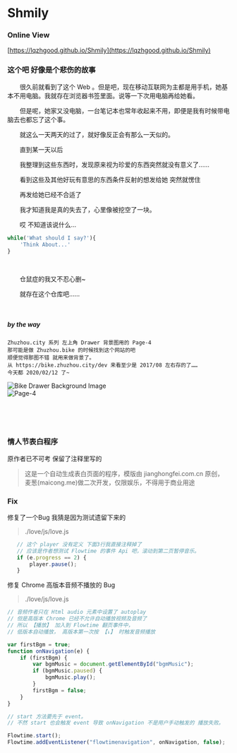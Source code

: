 # Shmily

### Online View
[https://lqzhgood.github.io/Shmily](https://lqzhgood.github.io/Shmily)

### 这个吧 好像是个悲伤的故事

<p style="text-indent:2em;">很久前就看到了这个 Web 。但是吧，现在移动互联网为主都是用手机，她基本不用电脑。我就存在浏览器书签里面。说等一下次用电脑再给她看。 </p>
<p style="text-indent:2em;">但是呢，她家又没电脑，一台笔记本也常年收起来不用，即便是我有时候带电脑去也都忘了这个事。 </p>
<p style="text-indent:2em;">就这么一天两天的过了，就好像反正会有那么一天似的。 </p>
<p style="text-indent:2em;">直到某一天以后</p>
<p style="text-indent:2em;">我整理到这些东西时，发现原来视为珍爱的东西突然就没有意义了…… </p>
<p style="text-indent:2em;">看到这些及其他好玩有意思的东西条件反射的想发给她 突然就愣住 </p>
<p style="text-indent:2em;">再发给她已经不合适了 </p>
<p style="text-indent:2em;">我才知道我是真的失去了，心里像被挖空了一块。 </p>
<p style="text-indent:2em;">哎 不知道该说什么... </p>

```javascript
while('What should I say?'){
    'Think About...'
}
```

<br/>
<p style="text-indent:2em;">仓鼠症的我又不忍心删~ </p>
<p style="text-indent:2em;">就存在这个仓库吧……</p>
<br/>

##### by the way
```
Zhuzhou.city 系列 左上角 Drawer 背景图用的 Page-4
那可能是做 Zhuzhou.bike 的时候找到这个网站的吧
顺便觉得那图不错 就用来做背景了。
从 https://bike.zhuzhou.city/dev 来看至少是 2017/08 左右存的了……
今天都 2020/02/12 了~
```
![Bike Drawer Background Image](https://lqzhgood.github.io/Shmily/other/bikebg.jpg)
<br/>
![Page-4](https://lqzhgood.github.io/Shmily/love/img/iali51.jpg)






<br/><br/><br/>

### 情人节表白程序
原作者已不可考 保留了注释里写的
> 这是一个自动生成表白页面的程序，模版由 jianghongfei.com.cn 原创，麦葱(maicong.me)做二次开发，仅限娱乐，不得用于商业用途

### Fix
修复了一个Bug 我猜是因为测试遗留下来的
> ./love/js/love.js
```javascript
   // 这个 player 没有定义 下面3行我直接注释掉了
   // 应该是作者想测试 Flowtime 的事件 Api 吧，滚动到第二页暂停音乐。
   if (e.progress == 2) {
       player.pause();
   }
```

修复 Chrome 高版本音频不播放的 Bug
> ./love/js/love.js
```javascript
// 音频作者只在 Html audio 元素中设置了 autoplay
// 但是高版本 Chrome 已经不允许自动播放视频及音频了
// 所以 【播放】 加入到 Flowtime 翻页事件中，
// 低版本自动播放， 高版本第一次按 【↓】 时触发音频播放

var firstBgm = true;
function onNavigation(e) {
    if (firstBgm) {
        var bgmMusic = document.getElementById("bgmMusic");
        if (bgmMusic.paused) {
            bgmMusic.play();
        }
        firstBgm = false;
    }
}

// start 方法要先于 event。
// 不然 start 也会触发 event 导致 onNavigation 不是用户手动触发的 播放失败。

Flowtime.start();
Flowtime.addEventListener("flowtimenavigation", onNavigation, false);
```